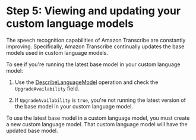 # Step 5: Viewing and updating your custom language models<a name="view-update-lang"></a>

The speech recognition capabilities of Amazon Transcribe are constantly improving\. Specifically, Amazon Transcribe continually updates the base models used in custom language models\.

To see if you're running the latest base model in your custom language model:

1. Use the [DescribeLanguageModel](API_DescribeLanguageModel.md) operation and check the `UpgradeAvailability` field\.

1. If `UpgradeAvailability` is `true`, you're not running the latest version of the base model in your custom language model\.

To use the latest base model in a custom language model, you must create a new custom language model\. That custom language model will have the updated base model\.